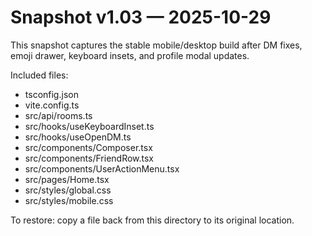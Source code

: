 Snapshot v1.03 — 2025-10-29
==========================

This snapshot captures the stable mobile/desktop build after DM fixes, emoji drawer, keyboard insets, and profile modal updates.

Included files:
- tsconfig.json
- vite.config.ts
- src/api/rooms.ts
- src/hooks/useKeyboardInset.ts
- src/hooks/useOpenDM.ts
- src/components/Composer.tsx
- src/components/FriendRow.tsx
- src/components/UserActionMenu.tsx
- src/pages/Home.tsx
- src/styles/global.css
- src/styles/mobile.css

To restore: copy a file back from this directory to its original location.

